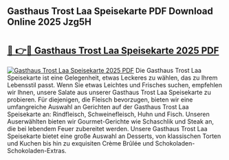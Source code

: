 ## Gasthaus Trost Laa Speisekarte PDF Download Online 2025 Jzg5H

# <h2><a href="http://gcbeqit.nevu.top/?p=Gasthaus+Trost+Laa+Speisekarte">🔗 👉🔴 Gasthaus Trost Laa Speisekarte 2025 PDF</a></h2>

[![Gasthaus Trost Laa Speisekarte 2025 PDF](https://i.imgur.com/dBaPXMq.png)](http://gcbeqit.nevu.top/?p=Gasthaus+Trost+Laa+Speisekarte)
Die Gasthaus Trost Laa Speisekarte ist eine Gelegenheit, etwas Leckeres zu wählen, das zu Ihrem Lebensstil passt. Wenn Sie etwas Leichtes und Frisches suchen, empfehlen wir Ihnen, unsere Salate aus unserer Gasthaus Trost Laa Speisekarte zu probieren. Für diejenigen, die Fleisch bevorzugen, bieten wir eine umfangreiche Auswahl an Gerichten auf der Gasthaus Trost Laa Speisekarte an: Rindfleisch, Schweinefleisch, Huhn und Fisch. Unseren Auserwählten bieten wir Gourmet-Gerichte wie Schaschlik und Steak an, die bei lebendem Feuer zubereitet werden. Unsere Gasthaus Trost Laa Speisekarte bietet eine große Auswahl an Desserts, von klassischen Torten und Kuchen bis hin zu exquisiten Crème Brûlée und Schokoladen-Schokoladen-Extras.

